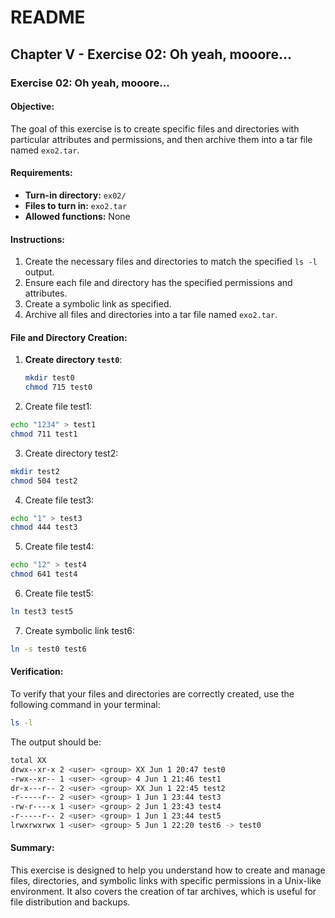 # README

## Chapter V - Exercise 02: Oh yeah, mooore...

### Exercise 02: Oh yeah, mooore...

#### Objective:
The goal of this exercise is to create specific files and directories with particular attributes and permissions, and then archive them into a tar file named `exo2.tar`.

#### Requirements:
- **Turn-in directory:** `ex02/`
- **Files to turn in:** `exo2.tar`
- **Allowed functions:** None

#### Instructions:
1. Create the necessary files and directories to match the specified `ls -l` output.
2. Ensure each file and directory has the specified permissions and attributes.
3. Create a symbolic link as specified.
4. Archive all files and directories into a tar file named `exo2.tar`.

#### File and Directory Creation:
1. **Create directory `test0`**:
   ```sh
   mkdir test0
   chmod 715 test0
    ```
2. Create file test1:
```sh
echo "1234" > test1
chmod 711 test1
```
3. Create directory test2:
```sh
mkdir test2
chmod 504 test2
```
4. Create file test3:
```sh
echo "1" > test3
chmod 444 test3
```
5. Create file test4:
```sh
echo "12" > test4
chmod 641 test4
```
6. Create file test5:
```sh
ln test3 test5
```
7. Create symbolic link test6:
```sh
ln -s test0 test6
```
#### Verification:
To verify that your files and directories are correctly created, use the following command in your terminal:
```sh
ls -l
```
The output should be:
```sh
total XX
drwx--xr-x 2 <user> <group> XX Jun 1 20:47 test0
-rwx--xr-- 1 <user> <group> 4 Jun 1 21:46 test1
dr-x---r-- 2 <user> <group> XX Jun 1 22:45 test2
-r-----r-- 2 <user> <group> 1 Jun 1 23:44 test3
-rw-r----x 1 <user> <group> 2 Jun 1 23:43 test4
-r-----r-- 2 <user> <group> 1 Jun 1 23:44 test5
lrwxrwxrwx 1 <user> <group> 5 Jun 1 22:20 test6 -> test0
```
#### Summary:
This exercise is designed to help you understand how to create and manage files, directories, and symbolic links with specific permissions in a Unix-like environment. It also covers the creation of tar archives, which is useful for file distribution and backups.
